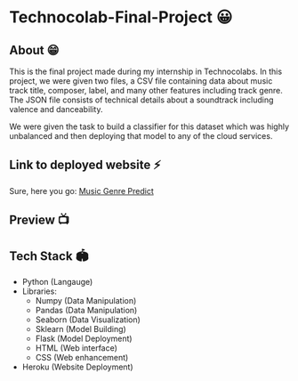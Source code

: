 # Technocolab-Final-Project 😀

<!-- ![Technocolab-Final-Project](https://socialify.git.ci/kaustubhgupta/Technocolab-Final-Project/image?description=1&language=1&owner=1&pattern=Circuit%20Board&theme=Light) -->

## About 😁

This is the final project made during my internship in Technocolabs. In this project, we were given two files, a CSV file containing data about music track title, composer, label, and many other features including track genre. The JSON file consists of technical details about a soundtrack including valence and danceability.

We were given the task to build a classifier for this dataset which was highly unbalanced and then deploying that model to any of the cloud services.

## Link to deployed website ⚡

Sure, here you go: [Music Genre Predict](http://music-genre-predict.herokuapp.com/)

## Preview 📺



## Tech Stack 🏟
- Python (Langauge)
- Libraries:
  - Numpy (Data Manipulation)
  - Pandas (Data Manipulation)
  - Seaborn (Data Visualization)
  - Sklearn (Model Building)
  - Flask (Model Deployment)
  - HTML (Web interface)
  - CSS (Web enhancement)
- Heroku (Website Deployment)
